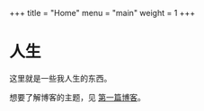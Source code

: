 +++
title = "Home"
menu = "main"
weight = 1
+++

# 人生

这里就是一些我人生的东西。

想要了解博客的主题，见 [第一篇博客](.\blog\why.md)。